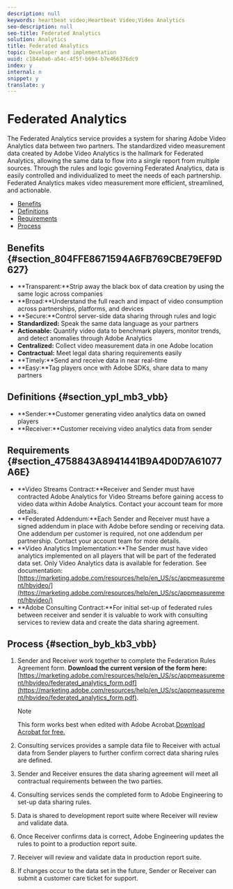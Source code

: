 ```yaml
---
description: null
keywords: heartbeat video;Heartbeat Video;Video Analytics
seo-description: null
seo-title: Federated Analytics
solution: Analytics
title: Federated Analytics
topic: Developer and implementation
uuid: c184a0a6-a54c-4f5f-b694-b7e466376dc9
index: y
internal: n
snippet: y
translate: y
---
```


# Federated Analytics

The Federated Analytics service provides a system for sharing Adobe Video Analytics data between two partners. The standardized video measurement data created by Adobe Video Analytics is the hallmark for Federated Analytics, allowing the same data to flow into a single report from multiple sources. Through the rules and logic governing Federated Analytics, data is easily controlled and individualized to meet the needs of each partnership. Federated Analytics makes video measurement more efficient, streamlined, and actionable.

* [Benefits](#concept_76411F699D6F4384A86924C3E8C0AB4B/section_804FFE8671594A6FB769CBE79EF9D627)
* [Definitions](#concept_76411F699D6F4384A86924C3E8C0AB4B/section_ypl_mb3_vbb)
* [Requirements](#concept_76411F699D6F4384A86924C3E8C0AB4B/section_4758843A8941441B9A4D0D7A61077A6E)
* [Process](#concept_76411F699D6F4384A86924C3E8C0AB4B/section_byb_kb3_vbb)


## Benefits {#section_804FFE8671594A6FB769CBE79EF9D627}


* **Transparent:**Strip away the black box of data creation by using the same logic across companies
* **Broad:**Understand the full reach and impact of video consumption across partnerships, platforms, and devices
* **Secure:**Control server-side data sharing through rules and logic
* **Standardized:** Speak the same data language as your partners
* **Actionable:** Quantify video data to benchmark players, monitor trends, and detect anomalies through Adobe Analytics
* **Centralized:** Collect video measurement data in one Adobe location
* **Contractual:** Meet legal data sharing requirements easily
* **Timely:**Send and receive data in near real-time
* **Easy:**Tag players once with Adobe SDKs, share data to many partners


## Definitions {#section_ypl_mb3_vbb}


* **Sender:**Customer generating video analytics data on owned players
* **Receiver:**Customer receiving video analytics data from sender


## Requirements {#section_4758843A8941441B9A4D0D7A61077A6E}


* **Video Streams Contract:**Receiver and Sender must have contracted Adobe Analytics for Video Streams before gaining access to video data within Adobe Analytics. Contact your account team for more details.
* **Federated Addendum:**Each Sender and Receiver must have a signed addendum in place with Adobe before sending or receiving data. One addendum per customer is required, not one addendum per partnership. Contact your account team for more details.
* **Video Analytics Implementation:**The Sender must have video analytics implemented on all players that will be part of the federated data set. Only Video Analytics data is available for federation. See documentation: [https://marketing.adobe.com/resources/help/en_US/sc/appmeasurement/hbvideo/](https://marketing.adobe.com/resources/help/en_US/sc/appmeasurement/hbvideo/)
* **Adobe Consulting Contract:**For initial set-up of federated rules between receiver and sender it is valuable to work with consulting services to review data and create the data sharing agreement.


## Process {#section_byb_kb3_vbb}


1. Sender and Receiver work together to complete the Federation Rules Agreement form. **Download the current version of the form here:**[https://marketing.adobe.com/resources/help/en_US/sc/appmeasurement/hbvideo/federated_analytics_form.pdf](https://marketing.adobe.com/resources/help/en_US/sc/appmeasurement/hbvideo/federated_analytics_form.pdf).

   >[!NOTE]
   >
   >This form works best when edited with Adobe Acrobat.[Download Acrobat for free.](https://get.adobe.com/reader/)

1. Consulting services provides a sample data file to Receiver with actual data from Sender players to further confirm correct data sharing rules are defined.
1. Sender and Receiver ensures the data sharing agreement will meet all contractual requirements between the two parties.
1. Consulting services sends the completed form to Adobe Engineering to set-up data sharing rules.
1. Data is shared to development report suite where Receiver will review and validate data.
1. Once Receiver confirms data is correct, Adobe Engineering updates the rules to point to a production report suite.
1. Receiver will review and validate data in production report suite.
1. If changes occur to the data set in the future, Sender or Receiver can submit a customer care ticket for support.

